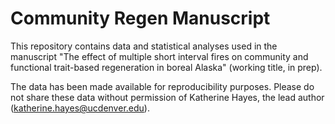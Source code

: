 # Community Regen Manuscript

This repository contains data and statistical analyses used in the manuscript "The effect of multiple short interval fires on community and functional trait-based regeneration in boreal Alaska" (working title, in prep).


The data has been made available for reproducibility purposes. Please do not share these data without permission of Katherine Hayes, the lead author (katherine.hayes@ucdenver.edu).

